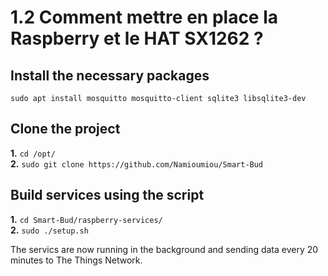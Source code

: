 # 1.2 Comment mettre en place la Raspberry et le HAT SX1262 ?

## Install the necessary packages

`sudo apt install mosquitto mosquitto-client sqlite3 libsqlite3-dev`

## Clone the project

**1.** `cd /opt/`  
**2.** `sudo git clone https://github.com/Namioumiou/Smart-Bud`  

## Build services using the script

**1.** `cd Smart-Bud/raspberry-services/`  
**2.** `sudo ./setup.sh`

The servics are now running in the background and sending data every 20 minutes to The Things Network.